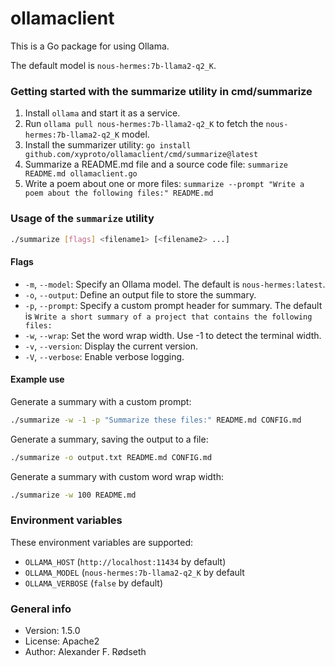 # ollamaclient

This is a Go package for using Ollama.

The default model is `nous-hermes:7b-llama2-q2_K`.

### Getting started with the summarize utility in cmd/summarize

1. Install `ollama` and start it as a service.
2. Run `ollama pull nous-hermes:7b-llama2-q2_K` to fetch the `nous-hermes:7b-llama2-q2_K` model.
3. Install the summarizer utility: `go install github.com/xyproto/ollamaclient/cmd/summarize@latest`
4. Summarize a README.md file and a source code file: `summarize README.md ollamaclient.go`
5. Write a poem about one or more files: `summarize --prompt "Write a poem about the following files:" README.md`

### Usage of the `summarize` utility

```bash
./summarize [flags] <filename1> [<filename2> ...]
```

#### Flags

- `-m`, `--model`: Specify an Ollama model. The default is `nous-hermes:latest`.
- `-o`, `--output`: Define an output file to store the summary.
- `-p`, `--prompt`: Specify a custom prompt header for summary. The default is `Write a short summary of a project that contains the following files:`
- `-w`, `--wrap`: Set the word wrap width. Use -1 to detect the terminal width.
- `-v`, `--version`: Display the current version.
- `-V`, `--verbose`: Enable verbose logging.

#### Example use

Generate a summary with a custom prompt:

```bash
./summarize -w -1 -p "Summarize these files:" README.md CONFIG.md
```

Generate a summary, saving the output to a file:

```bash
./summarize -o output.txt README.md CONFIG.md
```

Generate a summary with custom word wrap width:

```bash
./summarize -w 100 README.md
```

### Environment variables

These environment variables are supported:

* `OLLAMA_HOST` (`http://localhost:11434` by default)
* `OLLAMA_MODEL` (`nous-hermes:7b-llama2-q2_K` by default
* `OLLAMA_VERBOSE` (`false` by default)

### General info

* Version: 1.5.0
* License: Apache2
* Author: Alexander F. Rødseth
